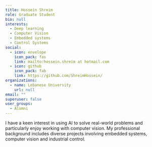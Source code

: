 ```yaml
---
title: Hossein Shreim
role: Graduate Student
bio: null
interests:
  - Deep learning
  - Computer Vision
  - Embedded systems
  - Control Systems
social:
  - icon: envelope
    icon_pack: fas
    link: mailto:hossein.shreim at hotmail.com
  - icon: github
    icon_pack: fab
    link: https://github.com/ShreimHossein/
organizations:
  - name: Lebanese University
    url: null
email: ""
superuser: false
user_groups:
  - Alumni
---
```

I have a keen interest in using AI to solve real-world problems and particularly enjoy working with computer vision. My professional background includes diverse projects involving embedded systems, computer vision and industrial control.